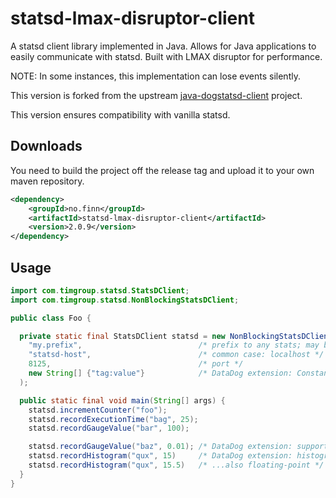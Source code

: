 statsd-lmax-disruptor-client
==================

A statsd client library implemented in Java.
Allows for Java applications to easily communicate with statsd.
Built with LMAX disruptor for performance.

NOTE: In some instances, this implementation can lose events silently.

This version is forked from the upstream [java-dogstatsd-client](https://github.com/indeedeng/java-dogstatsd-client) project.

This version ensures compatibility with vanilla statsd.

Downloads
---------
You need to build the project off the release tag and upload it to your own maven repository.

```xml
<dependency>
    <groupId>no.finn</groupId>
    <artifactId>statsd-lmax-disruptor-client</artifactId>
    <version>2.0.9</version>
</dependency>
```

Usage
-----
```java
import com.timgroup.statsd.StatsDClient;
import com.timgroup.statsd.NonBlockingStatsDClient;

public class Foo {

  private static final StatsDClient statsd = new NonBlockingStatsDClient(
    "my.prefix",                          /* prefix to any stats; may be null or empty string */
    "statsd-host",                        /* common case: localhost */
    8125,                                 /* port */
    new String[] {"tag:value"}            /* DataDog extension: Constant tags, always applied */
  );

  public static final void main(String[] args) {
    statsd.incrementCounter("foo");
    statsd.recordExecutionTime("bag", 25);
    statsd.recordGaugeValue("bar", 100);

    statsd.recordGaugeValue("baz", 0.01); /* DataDog extension: support for floating-point gauges */
    statsd.recordHistogram("qux", 15)     /* DataDog extension: histograms */
    statsd.recordHistogram("qux", 15.5)   /* ...also floating-point */
  }
}
```

